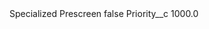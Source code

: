 <?xml version="1.0" encoding="UTF-8"?>
<CustomMetadata xmlns="http://soap.sforce.com/2006/04/metadata" xmlns:xsi="http://www.w3.org/2001/XMLSchema-instance" xmlns:xsd="http://www.w3.org/2001/XMLSchema">
    <label>Specialized Prescreen</label>
    <protected>false</protected>
    <values>
        <field>Priority__c</field>
        <value xsi:type="xsd:double">1000.0</value>
    </values>
</CustomMetadata>

